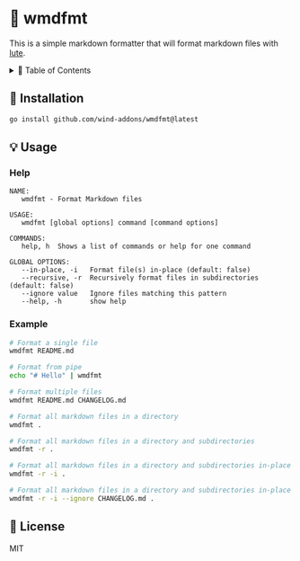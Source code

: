 # 🧹 wmdfmt

This is a simple markdown formatter that will format markdown files with [lute](https://github.com/88250/lute).

<details>
<summary>📖 Table of Contents</summary>

- [🚚 Installation](#-installation)
- [💡 Usage](#-usage)
  - [Help](#help)
  - [Example](#example)
- [📜 License](#-license)

</details>

## 🚚 Installation

```bash
go install github.com/wind-addons/wmdfmt@latest
```

## 💡 Usage

### Help

```text
NAME:
   wmdfmt - Format Markdown files

USAGE:
   wmdfmt [global options] command [command options]

COMMANDS:
   help, h  Shows a list of commands or help for one command

GLOBAL OPTIONS:
   --in-place, -i   Format file(s) in-place (default: false)
   --recursive, -r  Recursively format files in subdirectories (default: false)
   --ignore value   Ignore files matching this pattern
   --help, -h       show help
```

### Example

```bash
# Format a single file
wmdfmt README.md

# Format from pipe
echo "# Hello" | wmdfmt

# Format multiple files
wmdfmt README.md CHANGELOG.md

# Format all markdown files in a directory
wmdfmt .

# Format all markdown files in a directory and subdirectories
wmdfmt -r .

# Format all markdown files in a directory and subdirectories in-place
wmdfmt -r -i .

# Format all markdown files in a directory and subdirectories in-place and ignore CHANGELOG.md
wmdfmt -r -i --ignore CHANGELOG.md .
```

## 📜 License

MIT
